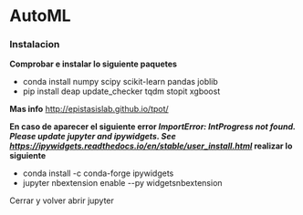 # AutoML

### Instalacion

**Comprobar e instalar lo siguiente paquetes**
- conda install numpy scipy scikit-learn pandas joblib
- pip install deap update_checker tqdm stopit xgboost

**Mas info** http://epistasislab.github.io/tpot/

**En caso de aparecer el siguiente error *ImportError: IntProgress not found. Please update jupyter and ipywidgets. See https://ipywidgets.readthedocs.io/en/stable/user_install.html* realizar lo siguiente**

- conda install -c conda-forge ipywidgets
- jupyter nbextension enable --py widgetsnbextension

Cerrar y volver abrir jupyter
